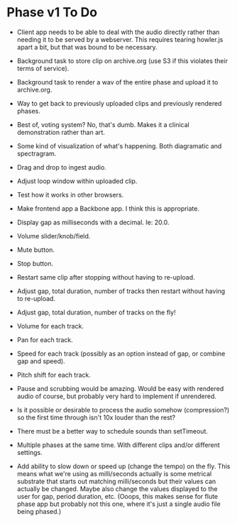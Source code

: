 # Phase v1 To Do

- Client app needs to be able to deal with the audio directly rather than needing it to be served by a webserver.  This requires tearing howler.js apart a bit, but that was bound to be necessary.

- Background task to store clip on archive.org (use S3 if this violates their terms of service).

- Background task to render a wav of the entire phase and upload it to archive.org.

- Way to get back to previously uploaded clips and previously rendered phases.

- Best of, voting system?  No, that's dumb.  Makes it a clinical demonstration rather than art.

- Some kind of visualization of what's happening.  Both diagramatic and spectragram.

- Drag and drop to ingest audio.

- Adjust loop window within uploaded clip.

- Test how it works in other browsers.

- Make frontend app a Backbone app.  I think this is appropriate.

- Display gap as milliseconds with a decimal.  Ie: 20.0.

- Volume slider/knob/field.

- Mute button.

- Stop button.

- Restart same clip after stopping without having to re-upload.

- Adjust gap, total duration, number of tracks then restart without having to re-upload.

- Adjust gap, total duration, number of tracks on the fly!

- Volume for each track.

- Pan for each track.

- Speed for each track (possibly as an option instead of gap, or combine gap and speed).

- Pitch shift for each track.

- Pause and scrubbing would be amazing.  Would be easy with rendered audio of course, but probably very hard to implement if unrendered.

- Is it possible or desirable to process the audio somehow (compression?) so the first time through isn't 10x louder than the rest?

- There must be a better way to schedule sounds than setTimeout.

- Multiple phases at the same time.  With different clips and/or different settings.

- Add ability to slow down or speed up (change the tempo) on the fly.  This means what we're using as milli/seconds actually is some metrical substrate that starts out matching milli/seconds but their values can actually be changed.  Maybe also change the values displayed to the user for gap, period duration, etc.  (Ooops, this makes sense for flute phase app but probably not this one, where it's just a single audio file being phased.)
